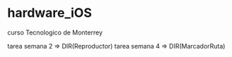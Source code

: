 # hardware_iOS
curso Tecnologico de Monterrey

tarea semana 2 => DIR(Reproductor)
tarea semana 4 => DIR(MarcadorRuta)
